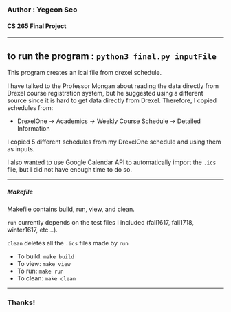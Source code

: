### Author : Yegeon Seo

#### CS 265 Final Project

---
to run the program : 
```python3 final.py inputFile```
---

This program creates an ical file from drexel schedule.

I have talked to the Professor Mongan about reading the data directly from Drexel course registration system, but he suggested using a different source since it is hard to get data directly from Drexel. Therefore, I copied schedules from:

* DrexelOne -> Academics -> Weekly Course Schedule -> Detailed Information 

I copied 5 different schedules from my DrexelOne schedule and using them as inputs. 

I also wanted to use Google Calendar API to automatically import the `.ics` file, but I did not have enough time to do so.

----

##### Makefile

Makefile contains build, run, view, and clean. 

```run``` currently depends on the test files I included (fall1617, fall1718, winter1617, etc...).

```clean```  deletes all the `.ics` files made by ```run```

* To build: ```make build```
* To view: ```make view```
* To run: ```make run```
* To clean: ```make clean```

----
### Thanks!



